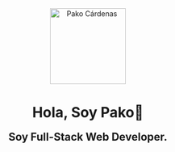 <div id="header" align="center">
	<img src="https://pakodev.site/static/media/pako.950a7ede47222e6bb4b0.png" width="150" alt="Pako Cárdenas">
	<h1>Hola, Soy Pako🤚</h1>
	<h2 style="margin-top: 0;">Soy Full-Stack Web Developer.</h2>
</div>
<!--
**pakorro2/pakorro2** is a ✨ _special_ ✨ repository because its `README.md` (this file) appears on your GitHub profile.

Here are some ideas to get you started:

- 🔭 I’m currently working on ...
- 🌱 I’m currently learning ...
- 👯 I’m looking to collaborate on ...
- 🤔 I’m looking for help with ...
- 💬 Ask me about ...
- 📫 How to reach me: ...
- 😄 Pronouns: ...
- ⚡ Fun fact: ...
-->
